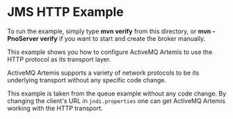 # JMS HTTP Example

To run the example, simply type **mvn verify** from this directory, or **mvn -PnoServer verify** if you want to start and create the broker manually.

This example shows you how to configure ActiveMQ Artemis to use the HTTP protocol as its transport layer.

ActiveMQ Artemis supports a variety of network protocols to be its underlying transport without any specific code change.

This example is taken from the queue example without any code change. By changing the client's URL in `jndi.properties` one can get ActiveMQ Artemis working with the HTTP transport.